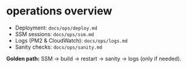 # operations overview

- Deployment: `docs/ops/deploy.md`
- SSM sessions: `docs/ops/ssm.md`
- Logs (PM2 & CloudWatch): `docs/ops/logs.md`
- Sanity checks: `docs/ops/sanity.md`

**Golden path:** SSM → build → restart → sanity → logs (only if needed).
